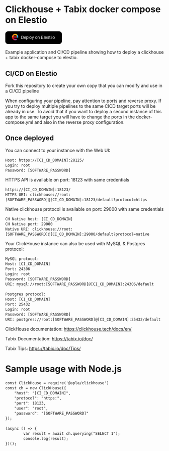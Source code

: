# Clickhouse + Tabix docker compose on Elestio

<a href="https://dash.elest.io/deploy?source=cicd&social=dockerCompose&url=https://github.com/elestio-examples/docker-compose-clickhouse"><img src="deploy-on-elestio.png" alt="Deploy on Elest.io" width="180px" /></a>

Example application and CI/CD pipeline showing how to deploy a clickhouse + tabix docker-compose to elestio.


## CI/CD on Elestio

Fork this repository to create your own copy that you can modify and use in a CI/CD pipeline

When configuring your pipeline, pay attention to ports and reverse proxy. If you try to deploy multiple pipelines to the same CICD target ports will be already in use. To avoid that if you want to deploy a second instance of this app to the same target you will have to change the ports in the docker-compose.yml and also in the reverse proxy configuration.

## Once deployed

You can connect to your instance with the Web UI:

    Host: https://[CI_CD_DOMAIN]:28125/
    Login: root
    Password: [SOFTWARE_PASSWORD]

HTTPS API is available on port: 18123 with same credentials

    https://[CI_CD_DOMAIN]:18123/
    HTTPS URI: clickhouse://root:[SOFTWARE_PASSWORD]@[CI_CD_DOMAIN]:18123/default?protocol=https

Native clickhouse protocol is available on port: 29000 with same credentials

    CH Native host: [CI_CD_DOMAIN]
    CH Native port: 29000
    Native URI: clickhouse://root:[SOFTWARE_PASSWORD]@[CI_CD_DOMAIN]:29000/default?protocol=native


Your ClickHouse instance can also be used with MySQL & Postgres protocol:

    MySQL protocol:
    Host: [CI_CD_DOMAIN]
    Port: 24306
    Login: root
    Password: [SOFTWARE_PASSWORD]
    URI: mysql://root:[SOFTWARE_PASSWORD]@[CI_CD_DOMAIN]:24306/default

    Postgres protocol:
    Host: [CI_CD_DOMAIN]
    Port: 25432
    Login: root
    Password: [SOFTWARE_PASSWORD]
    URI: postgres://root:[SOFTWARE_PASSWORD]@[CI_CD_DOMAIN]:25432/default


ClickHouse documentation: https://clickhouse.tech/docs/en/

Tabix Documentation: https://tabix.io/doc/

Tabix Tips: https://tabix.io/doc/Tips/




# Sample usage with Node.js

    const ClickHouse = require('@apla/clickhouse')
    const ch = new ClickHouse({
        "host": "[CI_CD_DOMAIN]",
        "protocol": "https:",
        "port": 18123,
        "user": "root",
        "password": "[SOFTWARE_PASSWORD]"
    });

    (async () => {
            var result = await ch.querying("SELECT 1");
            console.log(result);
    })();

